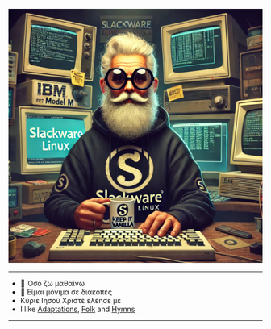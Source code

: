 ![slackware](https://github.com/rizitis/SlackBuilds/raw/refs/heads/main/not_me.webp)

---

- 🌱 Όσο ζω μαθαίνω 
- 🏡 Είμαι μόνιμα σε διακοπές
- Κύριε Ιησού Χριστέ ελέησε με
- I like [Adaptations](https://www.youtube.com/watch?v=lh7up9yu3zI), [Folk](https://www.youtube.com/watch?v=DQABpN1DYKA) and [Hymns](https://www.youtube.com/watch?v=uJaKgx0gniE)
--- 



